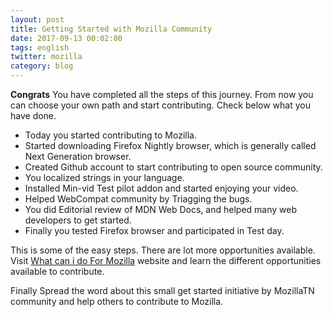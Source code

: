 ```yaml
---
layout: post
title: Getting Started with Mozilla Community
date: 2017-09-13 00:02:00
tags: english
twitter: mozilla
category: blog
---
```


**Congrats** You have completed  all the steps of this journey. From now you can choose your own path and start contributing. Check below what you have done.


- Today you started contributing to Mozilla.
- Started downloading Firefox Nightly browser, which is generally called Next Generation browser.
- Created Github account to start contributing to open source community.
- You localized strings in your language.
- Installed Min-vid Test pilot addon and started enjoying your video.
- Helped WebCompat community by Triagging the bugs.
- You did Editorial review of MDN Web Docs, and helped many web developers to get started.
- Finally you tested Firefox browser and participated in Test day.


This is some of the easy steps. There are lot more opportunities available. Visit [What can i do For Mozilla](https://whatcanidoformozilla.org) website and learn the different opportunities available to contribute.

Finally Spread the word about this small get started initiative by MozillaTN community and help others to contribute to Mozilla.


